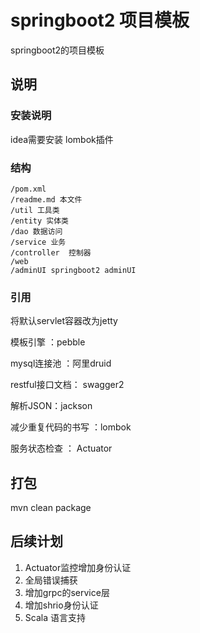 # springboot2 项目模板
springboot2的项目模板
## 说明

### 安装说明
idea需要安装 lombok插件

### 结构
```
/pom.xml
/readme.md 本文件
/util 工具类
/entity 实体类
/dao 数据访问
/service 业务
/controller  控制器
/web
/adminUI springboot2 adminUI
```
### 引用
将默认servlet容器改为jetty

模板引擎 ：pebble

mysql连接池 ：阿里druid

restful接口文档： swagger2

解析JSON：jackson

减少重复代码的书写 ：lombok

服务状态检查 ： Actuator

## 打包
mvn clean package

## 后续计划
1. Actuator监控增加身份认证
1. 全局错误捕获
1. 增加grpc的service层
1. 增加shrio身份认证
1. Scala 语言支持